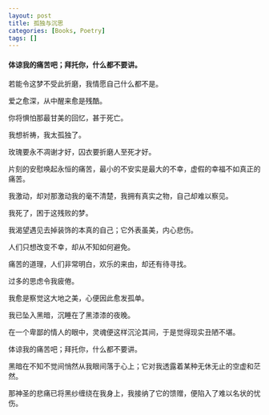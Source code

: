 ```yaml
---
layout: post
title: 孤独与沉思
categories: [Books, Poetry]
tags: []
---
```

#### 体谅我的痛苦吧；拜托你，什么都不要讲。
<!-- more -->
若能令这梦不受此折磨，我情愿自己什么都不是。

爱之愈深，从中醒来愈是残酷。

你将惧怕那最甘美的回忆，甚于死亡。

我想祈祷，我太孤独了。

玫瑰要永不凋谢才好，囚衣要折磨人至死才好。

片刻的安慰唤起永恒的痛苦，最小的不安实是最大的不幸，虚假的幸福不如真正的痛苦。

我激动，却对那激动我的毫不清楚，我拥有真实之物，自己却难以察见。

我死了，困于这残败的梦。

我渴望遇见去掉装饰的本真的自己；它外表虽美，内心悲伤。

人们只想改变不幸，却从不知如何避免。

痛苦的道理，人们非常明白，欢乐的来由，却还有待寻找。

过多的思虑令我疲倦。

我愈是察觉这大地之美，心便因此愈发孤单。

我已坠入黑暗，沉睡在了黑漆漆的夜晚。

在一个卑鄙的情人的眼中，灵魂便这样沉沦其间，于是觉得现实丑陋不堪。

体谅我的痛苦吧；拜托你，什么都不要讲。

黑暗在不知不觉间悄然从我眼间落于心上；它对我透露着某种无休无止的空虚和茫然。

那神圣的悲痛已将黑纱缠绕在我身上，我接纳了它的馈赠，便陷入了难以名状的忧伤。
